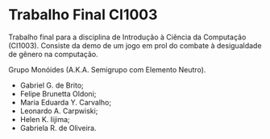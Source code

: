 # Trabalho Final CI1003

Trabalho final para a disciplina de Introdução à Ciência da Computação (CI1003).
Consiste da demo de um jogo em prol do combate à desigualdade de gênero na
computação.

Grupo Monóides (A.K.A. Semigrupo com Elemento Neutro).
- Gabriel G. de Brito;
- Felipe Brunetta Oldoni;
- Maria Eduarda Y. Carvalho;
- Leonardo A. Carpwiski;
- Helen K. Iijima;
- Gabriela R. de Oliveira.

